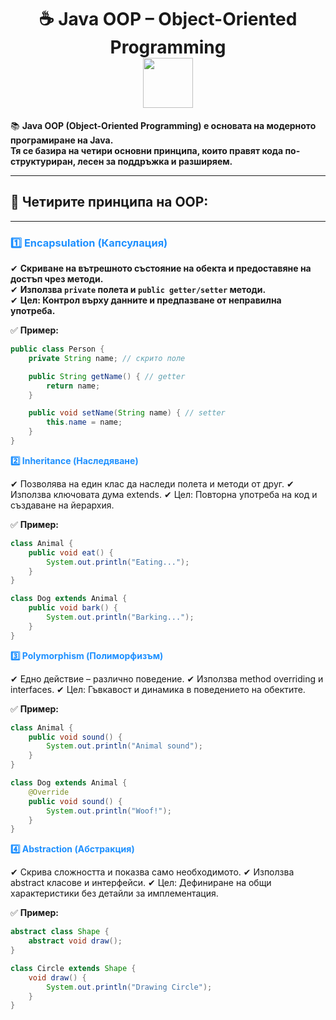 <h1 align="center">
  ☕ Java OOP – Object-Oriented Programming  
  <br>
  <img src="[https://media.giphy.com/media/du3J3cXyzhj75IOgvA/giphy.gif](https://media2.giphy.com/media/v1.Y2lkPTc5MGI3NjExcGV2eTI4dnVwOGxlZDl0ZWF6MmdlNDM3ejhtbW0wYTdiZGk5czNjciZlcD12MV9pbnRlcm5hbF9naWZfYnlfaWQmY3Q9Zw/DX1cytoIQvnmgqBlQ3/giphy.gif)" width="80">
</h1>

📚 **Java OOP (Object-Oriented Programming) е основата на модерното програмиране на Java.  
Тя се базира на четири основни принципа, които правят кода по-структуриран, лесен за поддръжка и разширяем.**  

---

## 🔑 Четирите принципа на OOP:

---

### <span style="color:#1E90FF; font-weight:bold;">1️⃣ Encapsulation (Капсулация)</span>

✔ **Скриване на вътрешното състояние на обекта и предоставяне на достъп чрез методи.**  
✔ **Използва `private` полета и `public getter/setter` методи.**  
✔ **Цел: Контрол върху данните и предпазване от неправилна употреба.**  

✅ **Пример:**
```java
public class Person {
    private String name; // скрито поле

    public String getName() { // getter
        return name;
    }

    public void setName(String name) { // setter
        this.name = name;
    }
}

```
<span style="color:#1E90FF; font-weight:bold;">2️⃣ Inheritance (Наследяване)</span>

✔ Позволява на един клас да наследи полета и методи от друг.
✔ Използва ключовата дума extends.
✔ Цел: Повторна употреба на код и създаване на йерархия.

✅ **Пример:**
```java
class Animal {
    public void eat() {
        System.out.println("Eating...");
    }
}

class Dog extends Animal {
    public void bark() {
        System.out.println("Barking...");
    }
}

```
<span style="color:#1E90FF; font-weight:bold;">3️⃣ Polymorphism (Полиморфизъм)</span>

✔ Едно действие – различно поведение.
✔ Използва method overriding и interfaces.
✔ Цел: Гъвкавост и динамика в поведението на обектите.

✅ **Пример:**
```java
class Animal {
    public void sound() {
        System.out.println("Animal sound");
    }
}

class Dog extends Animal {
    @Override
    public void sound() {
        System.out.println("Woof!");
    }
}

```
<span style="color:#1E90FF; font-weight:bold;">4️⃣ Abstraction (Абстракция)</span>

✔ Скрива сложността и показва само необходимото.
✔ Използва abstract класове и интерфейси.
✔ Цел: Дефиниране на общи характеристики без детайли за имплементация.

✅ **Пример:**
```java
abstract class Shape {
    abstract void draw();
}

class Circle extends Shape {
    void draw() {
        System.out.println("Drawing Circle");
    }
}
```

